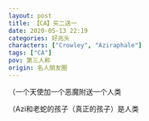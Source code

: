 ```yaml
---
layout: post
title: 【CA】买二送一
date: 2020-05-13 22:19
categories: 好兆头
characters: ["Crowley", "Aziraphale"]
tags: ["CA"]
pov: 第三人称
origin: 名人朋友圈
---
```


（一个天使加一个恶魔附送一个人类

（Azi和老蛇的孩子（真正的孩子）是人类

